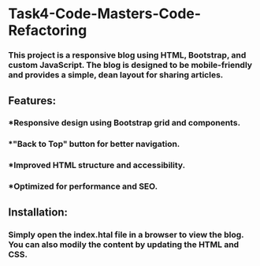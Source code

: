 # Task4-Code-Masters-Code-Refactoring

### This project is a responsive blog using HTML, Bootstrap, and custom JavaScript. The blog is designed to be mobile-friendly and provides a simple, dean layout for sharing articles.

## Features:
### *Responsive design using Bootstrap grid and components.
### *"Back to Top" button for better navigation.
### *Improved HTML structure and accessibility.
### *Optimized for performance and SEO.

## Installation:
### Simply open the index.htal file in a browser to view the blog. You can also modily the content by updating the HTML and CSS.
